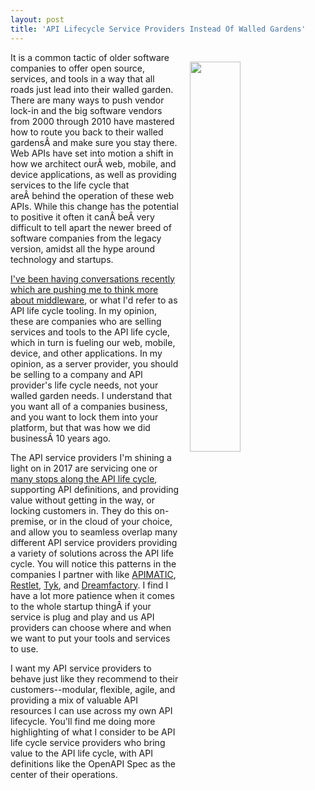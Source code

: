 ```yaml
---
layout: post
title: 'API Lifecycle Service Providers Instead Of Walled Gardens'
---
```

<img src="http://kinlane-productions.s3.amazonaws.com/api_evangelist_site/blog/walled_garden_blue_gray_circuit.jpg" width="40%" align="right" style="padding: 15px;" /><p>It is a common tactic of older software companies to offer open source, services, and tools in a way that all roads just lead into their walled garden. There are many ways to push vendor lock-in and the big software vendors from 2000 through 2010 have mastered how to route you back to their walled gardensÂ and make sure you stay there. Web APIs have set into motion a shift in how we architect ourÂ web, mobile, and device applications, as well as providing services to the life cycle that areÂ behind the operation of these web APIs. While this change has the potential to positive it often it canÂ beÂ very difficult to tell apart the newer breed of software companies from the legacy version, amidst all the hype around technology and startups.</p>
<p><a href="http://apievangelist.com/2017/02/14/api-lifemiddlewarecycle-api/">I've been having conversations recently which are pushing me to think more about middleware</a>, or what I'd refer to as API life cycle tooling. In my opinion, these are companies who are selling services and tools to the API life cycle, which in turn is fueling our web, mobile, device, and other applications. In my opinion, as a server provider, you should be selling to a company and API provider's life cycle needs, not your walled garden needs. I understand that you want all of a companies business, and you want to lock them into your platform, but that was how we did businessÂ 10 years ago.</p>
<p>The API service providers I'm shining a light on in 2017 are servicing one or <a href="http://apievangelist.com">many stops along the API life cycle</a>, supporting API definitions, and providing value without getting in the way, or locking customers in. They do this on-premise, or in the cloud of your choice, and allow you to seamless overlap many different API service providers providing a variety of solutions across the API life cycle. You will notice this patterns in the companies I partner with like <a href="http://apimatic.io">APIMATIC</a>, <a href="http://restlet.com/">Restlet</a>, <a href="http://apis.how/zflfesymzk">Tyk</a>, and <a href="http://apis.how/bgdteovduo">Dreamfactory</a>. I find I have a lot more patience when it comes to the whole startup thingÂ if your service is plug and play and us API providers can choose where and when we want to put your tools and services to use.</p>
<p>I want my API service providers to behave just like they recommend to their customers--modular, flexible, agile, and providing a mix of valuable API resources I can use across my own API lifecycle. You'll find me doing more highlighting of what I consider to be API life cycle service providers who bring value to the API life cycle, with API definitions like the OpenAPI Spec as the center of their operations.</p>